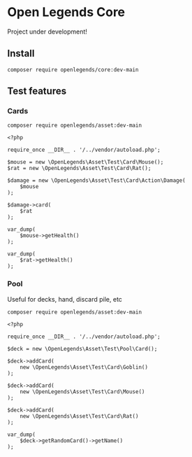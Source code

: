 # Open Legends Core

Project under development!

## Install

`composer require openlegends/core:dev-main`

## Test features

### Cards

`composer require openlegends/asset:dev-main`

```
<?php

require_once __DIR__ . '/../vendor/autoload.php';

$mouse = new \OpenLegends\Asset\Test\Card\Mouse();
$rat = new \OpenLegends\Asset\Test\Card\Rat();

$damage = new \OpenLegends\Asset\Test\Card\Action\Damage(
    $mouse
);

$damage->card(
    $rat
);

var_dump(
    $mouse->getHealth()
);

var_dump(
    $rat->getHealth()
);
```

### Pool

Useful for decks, hand, discard pile, etc

`composer require openlegends/asset:dev-main`

```
<?php

require_once __DIR__ . '/../vendor/autoload.php';

$deck = new \OpenLegends\Asset\Test\Pool\Card();

$deck->addCard(
    new \OpenLegends\Asset\Test\Card\Goblin()
);

$deck->addCard(
    new \OpenLegends\Asset\Test\Card\Mouse()
);

$deck->addCard(
    new \OpenLegends\Asset\Test\Card\Rat()
);

var_dump(
    $deck->getRandomCard()->getName()
);
```